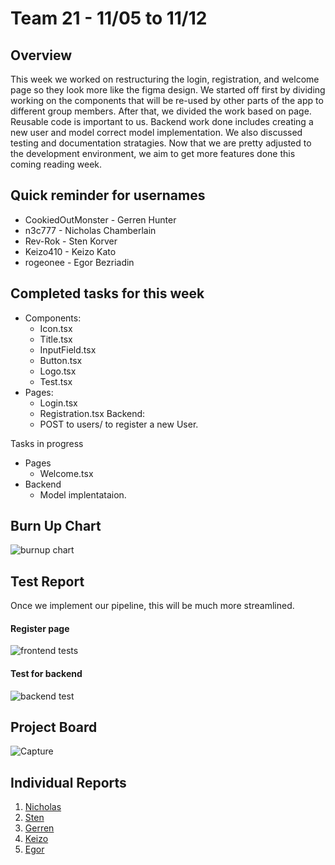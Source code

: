 # Team 21 - 11/05 to 11/12

## Overview

This week we worked on restructuring the login, registration, and welcome page so they look more like the figma design. We started off first by dividing working on the components that will be re-used by other parts of the app to different 
group members. After that, we divided the work based on page. Reusable code is important to us. Backend work done includes creating a new user and model correct model implementation. We also discussed testing and documentation stratagies. 
Now that we are pretty adjusted to the development environment, we aim to get more features done this coming reading week. 

## Quick reminder for usernames

* CookiedOutMonster - Gerren Hunter
* n3c777 - Nicholas Chamberlain
* Rev-Rok - Sten Korver
* Keizo410 - Keizo Kato
* rogeonee - Egor Bezriadin

## Completed tasks for this week

- Components: 
    - Icon.tsx
    - Title.tsx
    - InputField.tsx
    - Button.tsx 
    - Logo.tsx
    - Test.tsx 
- Pages: 
  - Login.tsx
  - Registration.tsx
Backend: 
  - POST to users/ to register a new User. 
  
Tasks in progress
- Pages
  - Welcome.tsx
- Backend 
  - Model implentataion. 

## Burn Up Chart
![burnup chart](https://github.com/COSC-499-W2023/year-long-project-team-21/assets/44909431/cbfb7186-02f7-4d4b-b8a7-c8d82ea442ce)


## Test Report

Once we implement our pipeline, this will be much more streamlined. 

#### Register page 
![frontend tests](https://github.com/COSC-499-W2023/year-long-project-team-21/assets/44909431/a773fc03-2045-49e4-9be2-6c55281d1cf8)

#### Test for backend 
![backend test](https://github.com/COSC-499-W2023/year-long-project-team-21/assets/44909431/034e2be3-a9dc-40a7-85c0-a2acb8b912d9)


## Project Board
![Capture](https://github.com/COSC-499-W2023/year-long-project-team-21/assets/44909431/66dd05bf-47a6-47d6-977c-7b195defbb78)


## Individual Reports

1. [Nicholas](../personal%20log/Nicholas_Report.md)
2. [Sten](../personal%20log/Sten_Report.md)
3. [Gerren](../personal%20log/Gerren_Report.md)
4. [Keizo](../personal%20log/Keizo_Report.md)
5. [Egor](../personal%20log/Egor_Report.md)
